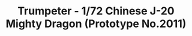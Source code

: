 ---
layout: product
title: "Trumpeter - 1/72 Chinese J-20 Mighty Dragon (Prototype No.2011)"
price: "2950" 
desc: "N/A"
img_path: "/assets/img/TRU01665.webp"
brand: "N/A"
available: false
special_offer: false
new: false
soon: false
cat: "010000"
subcat: "013400"
subsubcat: "0N/A"
sifra: "TRU01665"
popular: false
---